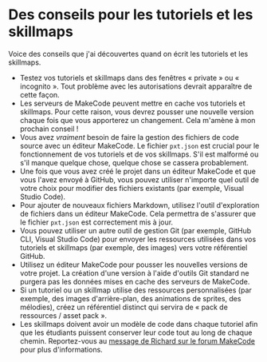 # Des conseils pour les tutoriels et les skillmaps

Voice des conseils que j'ai découvertes quand on écrit les tutoriels et les skillmaps.

-   Testez vos tutoriels et skillmaps dans des fenêtres « private » ou « incognito ». Tout problème avec les autorisations devrait apparaître de cette façon.
-   Les serveurs de MakeCode peuvent mettre en cache vos tutoriels et skillmaps. Pour cette raison, vous devrez pousser une nouvelle version chaque fois que vous apporterez un changement. Cela m'amène à mon prochain conseil !
-   Vous avez *vraiment* besoin de faire la gestion des fichiers de code source avec un éditeur MakeCode. Le fichier `pxt.json` est crucial pour le fonctionnement de vos tutoriels et de vos skillmaps. S'il est malformé ou s'il manque quelque chose, quelque chose se cassera probablement.
-   Une fois que vous avez créé le projet dans un éditeur MakeCode et que vous l'avez envoyé à GitHub, vous pouvez utiliser n'importe quel outil de votre choix pour modifier des fichiers existants (par exemple, Visual Studio Code).
-   Pour ajouter de nouveaux fichiers Markdown, utilisez l'outil d'exploration de fichiers dans un éditeur MakeCode. Cela permettra de s'assurer que le fichier `pxt.json` est correctement mis à jour.
-   Vous pouvez utiliser un autre outil de gestion Git (par exemple, GitHub CLI, Visual Studio Code) pour envoyer les ressources utilisées dans vos tutoriels et skillmaps (par exemple, des images) vers votre référentiel GitHub.
-   Utilisez un éditeur MakeCode pour pousser les nouvelles versions de votre projet. La création d'une version à l'aide d'outils Git standard ne purgera pas les données mises en cache des serveurs de MakeCode.
-   Si un tutoriel ou un skillmap utilise des ressources personnalisées (par exemple, des images d'arrière-plan, des animations de sprites, des mélodies), créez un référentiel distinct qui servira de « pack de ressources / asset pack ».
-   Les skillmaps doivent avoir un modèle de code dans chaque tutoriel afin que les étudiants puissent conserver leur code tout au long de chaque chemin. Reportez-vous au [message de Richard sur le forum MakeCode](https://forum.makecode.com/t/tutorial-creators/19464/60) pour plus d'informations.